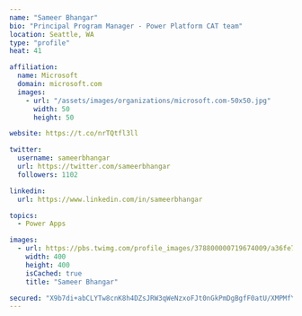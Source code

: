 ```yaml
---
name: "Sameer Bhangar"
bio: "Principal Program Manager - Power Platform CAT team"
location: Seattle, WA
type: "profile"
heat: 41

affiliation:
  name: Microsoft
  domain: microsoft.com
  images:
    - url: "/assets/images/organizations/microsoft.com-50x50.jpg"
      width: 50
      height: 50

website: https://t.co/nrTQtfl3ll

twitter:
  username: sameerbhangar
  url: https://twitter.com/sameerbhangar
  followers: 1102

linkedin:
  url: https://www.linkedin.com/in/sameerbhangar

topics:
  - Power Apps

images:
  - url: https://pbs.twimg.com/profile_images/378800000719674009/a36fe7ddfab1778b76e5793772e43798_400x400.jpeg
    width: 400
    height: 400
    isCached: true
    title: "Sameer Bhangar"

secured: "X9b7di+abCLYTw8cnK8h4DZsJRW3qWeNzxoFJt0nGkPmDgBgfF0atU/XMPMfYx7rzLkslWdxifp8qYg6kWxxNoXeM9E9xnI34LRukTd3kglsGOEUHU0tcaZL4/WRTD2+OTTfpwtjhmcaJdn14dEzSJNSQdaqfnQePQgA7SL9zrxh5krPYH4ay5qoIl8MGEdMjOq9mf/WH8cD4aGp2IElfl+uyZv3ViRzmhmWX6i4ZKigmU2t65gPq4kn92T3OY9E4nN9rSbk/P8o2Ojr0EFboupenvddkvV9LTdhCHjQYOsKQ4hP0pFCJdZvNEkAZgNV4aftfGb/qS8g0kgxETxt17CnPAXk0aoUxRc9s+M/6OdFNwkDpZrn0hrym3uIqmQ6gDWpGJqYJinyA+AvrXaNCyrTskgf6xJYz4XLzZzDfYs=;YKb6ET1p+PujnhsEmSqVIQ=="
---
```


